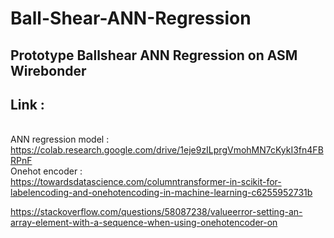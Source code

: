 # Ball-Shear-ANN-Regression
## Prototype Ballshear ANN Regression on ASM Wirebonder
## Link :
<br>ANN regression model :</br> 
https://colab.research.google.com/drive/1eje9zILprgVmohMN7cKykI3fn4FBRPnF
<br>Onehot encoder :</br>
https://towardsdatascience.com/columntransformer-in-scikit-for-labelencoding-and-onehotencoding-in-machine-learning-c6255952731b

https://stackoverflow.com/questions/58087238/valueerror-setting-an-array-element-with-a-sequence-when-using-onehotencoder-on
